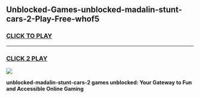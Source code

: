 
## Unblocked-Games-unblocked-madalin-stunt-cars-2-Play-Free-whof5
<h3>
<a href="https://premium76.site?title=unblocked-madalin-stunt-cars-2&ref=21A">CLICK TO PLAY</a></h3>
<hr>

<h3>
<a href="https://premium76.site?title=unblocked-madalin-stunt-cars-2&ref=21A">CLICK 2 PLAY</a>
  
</h3>

<a href="https://premium76.site?title=unblocked-madalin-stunt-cars-2&ref=21A"><img src="https://clearcache.store/games.png"></a>


**unblocked-madalin-stunt-cars-2 games unblocked: Your Gateway to Fun and Accessible Online Gaming**
